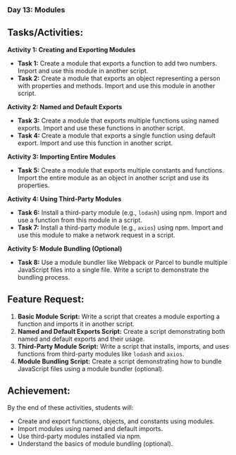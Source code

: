 ### Day 13: Modules

## Tasks/Activities:

**Activity 1: Creating and Exporting Modules**
- **Task 1:** Create a module that exports a function to add two numbers. Import and use this module in another script.
- **Task 2:** Create a module that exports an object representing a person with properties and methods. Import and use this module in another script.

**Activity 2: Named and Default Exports**
- **Task 3:** Create a module that exports multiple functions using named exports. Import and use these functions in another script.
- **Task 4:** Create a module that exports a single function using default export. Import and use this function in another script.

**Activity 3: Importing Entire Modules**
- **Task 5:** Create a module that exports multiple constants and functions. Import the entire module as an object in another script and use its properties.

**Activity 4: Using Third-Party Modules**
- **Task 6:** Install a third-party module (e.g., `lodash`) using npm. Import and use a function from this module in a script.
- **Task 7:** Install a third-party module (e.g., `axios`) using npm. Import and use this module to make a network request in a script.

**Activity 5: Module Bundling (Optional)**
- **Task 8:** Use a module bundler like Webpack or Parcel to bundle multiple JavaScript files into a single file. Write a script to demonstrate the bundling process.

## Feature Request:
1. **Basic Module Script:** Write a script that creates a module exporting a function and imports it in another script.
2. **Named and Default Exports Script:** Create a script demonstrating both named and default exports and their usage.
3. **Third-Party Module Script:** Write a script that installs, imports, and uses functions from third-party modules like `lodash` and `axios`.
4. **Module Bundling Script:** Create a script demonstrating how to bundle JavaScript files using a module bundler (optional).

## Achievement:
By the end of these activities, students will:
- Create and export functions, objects, and constants using modules.
- Import modules using named and default imports.
- Use third-party modules installed via npm.
- Understand the basics of module bundling (optional).